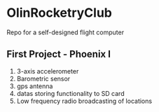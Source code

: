 # OlinRocketryClub
Repo for a self-designed flight computer

## First Project - Phoenix I
1. 3-axis accelerometer
2. Barometric sensor
3. gps antenna
4. datas storing functionality to SD card
5. Low frequency radio broadcasting of locations
